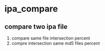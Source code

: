 # ipa_compare

## compare two ipa file
1. compare same file intersection percent
2. compre intersection same md5 files percent
